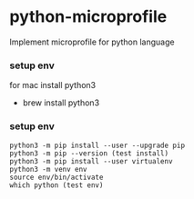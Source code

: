 # python-microprofile
Implement microprofile for python language


### setup env
for mac install python3

* brew install python3 

### setup env

```buildoutcfg
python3 -m pip install --user --upgrade pip
python3 -m pip --version (test install)
python3 -m pip install --user virtualenv
python3 -m venv env
source env/bin/activate
which python (test env)
```

